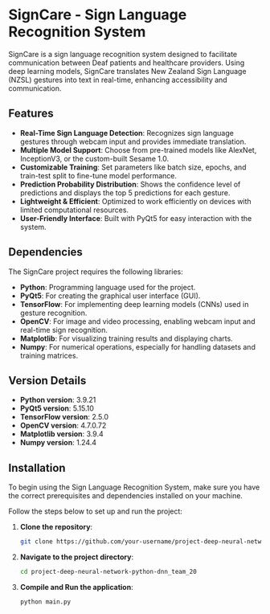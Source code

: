 # SignCare - Sign Language Recognition System

SignCare is a sign language recognition system designed to facilitate communication between Deaf patients and healthcare providers. Using deep learning models, SignCare translates New Zealand Sign Language (NZSL) gestures into text in real-time, enhancing accessibility and communication.

## Features

- **Real-Time Sign Language Detection**: Recognizes sign language gestures through webcam input and provides immediate translation.
- **Multiple Model Support**: Choose from pre-trained models like AlexNet, InceptionV3, or the custom-built Sesame 1.0.
- **Customizable Training**: Set parameters like batch size, epochs, and train-test split to fine-tune model performance.
- **Prediction Probability Distribution**: Shows the confidence level of predictions and displays the top 5 predictions for each gesture.
- **Lightweight & Efficient**: Optimized to work efficiently on devices with limited computational resources.
- **User-Friendly Interface**: Built with PyQt5 for easy interaction with the system.

## Dependencies

The SignCare project requires the following libraries:

- **Python**: Programming language used for the project.
- **PyQt5**: For creating the graphical user interface (GUI).
- **TensorFlow**: For implementing deep learning models (CNNs) used in gesture recognition.
- **OpenCV**: For image and video processing, enabling webcam input and real-time sign recognition.
- **Matplotlib**: For visualizing training results and displaying charts.
- **Numpy**: For numerical operations, especially for handling datasets and training matrices.

## Version Details

- **Python version**: 3.9.21
- **PyQt5 version**: 5.15.10
- **TensorFlow version**: 2.5.0
- **OpenCV version**: 4.7.0.72
- **Matplotlib version**: 3.9.4
- **Numpy version**: 1.24.4

## Installation

To begin using the Sign Language Recognition System, make sure you have the correct prerequisites and dependencies installed on your machine.

Follow the steps below to set up and run the project:

1. **Clone the repository**:
   ```bash
   git clone https://github.com/your-username/project-deep-neural-network-python-dnn_team_20.git

2. **Navigate to the project directory**:
   ```bash
   cd project-deep-neural-network-python-dnn_team_20

3. **Compile and Run the application**:
   ```bash  
   python main.py  
